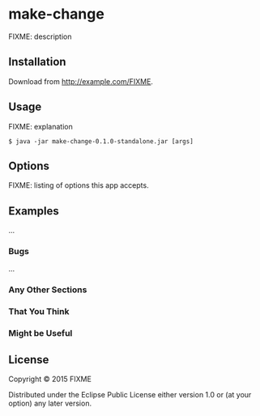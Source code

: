 # make-change

FIXME: description

## Installation

Download from http://example.com/FIXME.

## Usage

FIXME: explanation

    $ java -jar make-change-0.1.0-standalone.jar [args]

## Options

FIXME: listing of options this app accepts.

## Examples

...

### Bugs

...

### Any Other Sections
### That You Think
### Might be Useful

## License

Copyright © 2015 FIXME

Distributed under the Eclipse Public License either version 1.0 or (at
your option) any later version.
